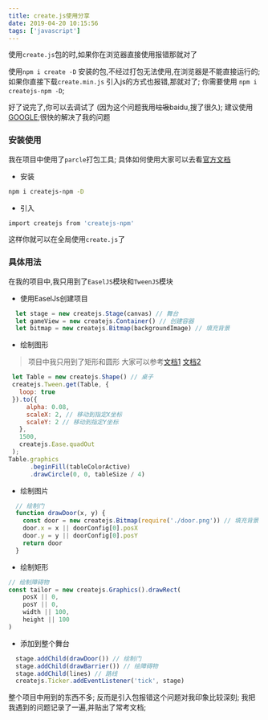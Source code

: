 ```yaml
---
title: create.js使用分享
date: 2019-04-20 10:15:56
tags: ['javascript']
---
```


使用`create.js`包的时,如果你在浏览器直接使用报错那就对了

<!--more-->

使用`npm i create -D` 安装的包,不经过打包无法使用,在浏览器是不能直接运行的;
如果你直接下载`create.min.js` 引入js的方式也报错,那就对了;
你需要使用 `npm i createjs-npm -D`;

好了说完了,你可以去调试了
(因为这个问题我用~~垃圾~~baidu,搜了很久);
建议使用[GOOGLE](https://www.google.com);很快的解决了我的问题

### 安装使用
我在项目中使用了`parcle`打包工具;
具体如何使用大家可以去看[官方文档](https://parceljs.org/getting_started.html)
+ 安装
```bash
npm i createjs-npm -D
```
+ 引入
```bash
import createjs from 'createjs-npm'
```
这样你就可以在全局使用`create.js`了


### 具体用法
在我的项目中,我只用到了`EaselJS`模块和`TweenJS`模块

+ 使用EaselJs创建项目
```javascript
  let stage = new createjs.Stage(canvas) // 舞台
  let gameView = new createjs.Container() // 创建容器
  let bitmap = new createjs.Bitmap(backgroundImage) // 填充背景
```
+ 绘制图形
> 项目中我只用到了矩形和圆形
> 大家可以参考[文档1](https://www.cnblogs.com/libin-1/p/6944584.html)
[文档2](https://www.cnblogs.com/beidan/p/7055422.html)

```javascript
 let Table = new createjs.Shape() // 桌子
 createjs.Tween.get(Table, {
   loop: true
 }).to({
     alpha: 0.08,
     scaleX: 2, // 移动到指定X坐标
     scaleY: 2 // 移动到指定Y坐标
   },
   1500,
   createjs.Ease.quadOut
 );
Table.graphics
      .beginFill(tableColorActive)
      .drawCircle(0, 0, tableSize / 4)
```
+ 绘制图片
```javascript
  // 绘制门
  function drawDoor(x, y) {
    const door = new createjs.Bitmap(require('./door.png')) // 填充背景
    door.x = x || doorConfig[0].posX
    door.y = y || doorConfig[0].posY
    return door
  }
```
+ 绘制矩形
```javascript
// 绘制障碍物
const tailor = new createjs.Graphics().drawRect(
    posX || 0,
    posY || 0,
    width || 100,
    height || 100
)
```
+ 添加到整个舞台
```javascript
  stage.addChild(drawDoor()) // 绘制门
  stage.addChild(drawBarrier()) // 绘障碍物
  stage.addChild(lines) // 路线
  createjs.Ticker.addEventListener('tick', stage)
```

整个项目中用到的东西不多;
反而是引入包报错这个问题对我印象比较深刻;
我把我遇到的问题记录了一遍,并贴出了常考文档;